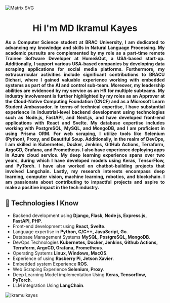   ![Matrix SVG](https://raw.githubusercontent.com/rodrigograca31/rodrigograca31/master/matrix.svg)
<h1 align="center">Hi I'm MD Ikramul Kayes</h1>

<p align="center" style="text-align:justify">
  <strong>
As a Computer Science student at BRAC University, I am dedicated to advancing my knowledge and skills in Natural Language Processing. My academic pursuits are complemented by my role as a part-time remote Trainee Software Developer at Home&Out, a USA-based start-up. Additionally, I support various USA-based companies by developing data scraping applications for social media platforms. Furthermore, my extracurricular activities include significant contributions to BRACU Dichari, where I gained valuable experience working with embedded systems as part of the AI and control sub-team. Moreover, my leadership abilities are evidenced by my service as an HR for multiple subteams. My industry involvement is further highlighted by my roles as an Approver at the Cloud-Native Computing Foundation (CNCF) and as a Microsoft Learn Student Ambassador. In terms of technical expertise, I have substantial experience in industrial-level backend development using technologies such as Node.js, FastAPI, and Next.js, and have developed front-end applications with React and Svelte. My database expertise includes working with PostgreSQL, MySQL, and MongoDB, and I am proficient in using Prisma ORM. For web scraping, I utilize tools like Selenium (Python), Proxy, and Beautiful Soup. Additionally, in the realm of DevOps, I am skilled in Kubernetes, Docker, Jenkins, GitHub Actions, Terraform, ArgoCD, Grafana, and Prometheus. I also have experience deploying apps in Azure cloud service. My deep learning experience spans over two years, during which I have developed models using Keras, TensorFlow, and PyTorch. I have also worked on chatbot-building projects that involved Langchain. Lastly, my research interests encompass deep learning, computer vision, machine learning, robotics, and blockchain. I am passionate about contributing to impactful projects and aspire to make a positive impact in the tech industry.
  </strong>
</p>






## 🔧 Technologies I Know



- Backend development using **Django, Flask, Node js, Express js, FastAPI, PHP**.
- Front-end development using **React, Svelte**.
- Language expertise in **Python, C/C++, JavaScript, Go**.
- Database Management Systems **MySQL, PostgreSQL, MongoDB**.
- DevOps Technologies **Kubernetes, Docker, Jenkins, Github Actions, Terraform, ArgoCD, Grafana, Prometheus**.
- Operating Systems **Linux, Windows, MacOS**.
- Experience of using **Rasberry Pi, Jetson Xavier**.
- Embedded system Experience **ROS**.
- Web Scraping Experience **Selenium, Proxy**.
- Deep Learning Model implementation Using **Keras, Tensorflow, PyTorch**.
- LLM integration Using **LangChain**.


<p align="left"> <img src="https://komarev.com/ghpvc/?username=ikramulkayes&label=Profile%20views&color=0e75b6&style=flat" alt="ikramulkayes" /> </p>
